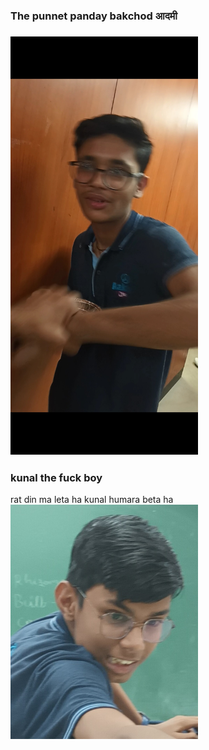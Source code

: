 <h3>The punnet panday bakchod आदमी<h3>
<img
  src="Screenshot_20221117-230455_Video Player.jpg"
  alt="Alt text"
  title="Optional title"
  style="display: inline-block; margin: 0 auto; max-width: 300px">
 



<h3>kunal the fuck boy </h3>
<p1>rat din ma leta ha kunal humara beta ha </p1>
<img
  src="20221122_144339.jpg"
  alt="Alt text"
  title="Optional title"
  style="display: inline-block; margin: 0 auto; max-width: 300px">
 

<!--<h3>kisnaa verma  bakchod admi </h3>

<img
  src="IMG-20221201-WA0007.jpg"
  alt="Alt text"
  title="Optional title"
  style="display: inline-block; margin: 0 auto; max-width: 300px">
 
